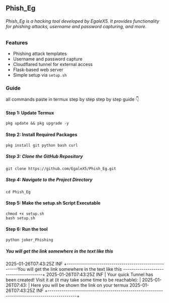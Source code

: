 ## Phish_Eg

###### Phish_Eg is a hacking tool developed by EgaleX5. It provides functionality for phishing attacks, username and password capturing, and more. 

### Features
- Phishing attack templates
- Username and password capture
- Cloudflared tunnel for external access
- Flask-based web server
- Simple setup via `setup.sh`

### Guide 
all commands paste in termux step by step 
step by step guide 👇

####  Step 1: Update Termux
    pkg update && pkg upgrade -y
#### Step 2: Install Required Packages
    pkg install git python bash curl
##### Step 3: Clone the GitHub Repository
    git clone https://github.com/EgaleX5/Phish_Eg.git
##### Step 4: Navigate to the Project Directory
    cd Phish_Eg
#### Step 5: Make the setup.sh Script Executable
    chmod +x setup.sh
    bash setup.sh
#### Step 6: Run the tool 
    python joker_Phishing
##### You will get the link somewhere in the text like this 
2025-01-26T07:43:25Z INF +------------------------------------------------------You will get the link somewhere in the text like this --------------------------------------+
2025-01-26T07:43:25Z INF |  Your quick Tunnel has been created! Visit it at (it may take some time to be reachable):  |
2025-01-26T07:43:       |  Here you will be shown the link on your termux 
2025-01-26T07:43:25Z INF +--------------------------------------------------------------------------------------------+


    
